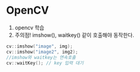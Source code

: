 # OpenCV
1. opencv 학습
2. 주의점! imshow(), waitkey() 같이 호출해야 동작한다.

```c++
cv::imshow("image", img);
cv::imshow("image2", img2);
//imshow와 waitkey는 연속호출
cv::waitKey(); // key 입력 대기
```